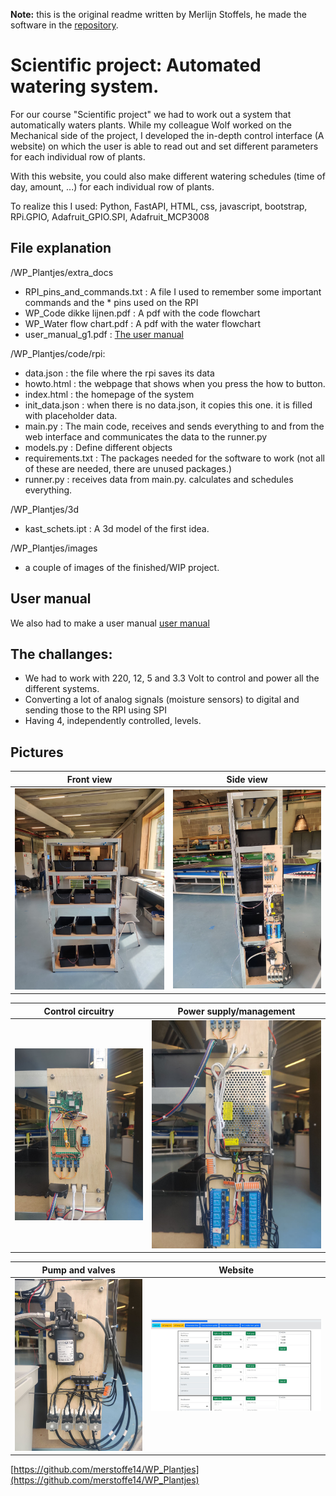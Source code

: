 **Note:** this is the original readme written by Merlijn Stoffels, he made the software in the [repository](https://github.com/merstoffe14/WP_Plantjes).
# Scientific project: Automated watering system.


For our course "Scientific project" we had to work out a system that automatically waters plants. While my colleague Wolf worked on the Mechanical side of the project, I developed the in-depth control interface (A website) on which the user is able to read out and set different parameters for each individual row of plants. 

With this website, you could also make different watering schedules (time of day, amount, ...) for each individual row of plants.

To realize this I used: Python, FastAPI, HTML, css, javascript, bootstrap, RPi.GPIO, Adafruit_GPIO.SPI, Adafruit_MCP3008

## File explanation

/WP_Plantjes/extra_docs
* RPI_pins_and_commands.txt : A file I used to remember some important commands and the * pins used on the RPI
* WP_Code dikke lijnen.pdf  : A pdf with the code flowchart
* WP_Water flow chart.pdf   : A pdf with the water flowchart
* user_manual_g1.pdf        : [The user manual](https://github.com/merstoffe14/WP_Plantjes/blob/main/extra_docs/user_manual_g1.pdf)


/WP_Plantjes/code/rpi:
* data.json        : the file where the rpi saves its data
* howto.html       : the webpage that shows when you press the how to button.
* index.html       : the homepage of the system
* init_data.json   : when there is no data.json, it copies this one. it is filled with placeholder data.
* main.py          : The main code, receives and sends everything to and from the web interface and communicates the data to the runner.py
* models.py        : Define different objects
* requirements.txt : The packages needed for the software to work (not all of these are needed, there are unused packages.)
* runner.py        : receives data from main.py. calculates and schedules everything. 

/WP_Plantjes/3d
* kast_schets.ipt  : A 3d model of the first idea.

/WP_Plantjes/images
* a couple of images of the finished/WIP project.

## User manual
We also had to make a user manual [user manual](https://github.com/merstoffe14/WP_Plantjes/blob/main/extra_docs/user_manual_g1.pdf)

## The challanges:

* We had to work with 220, 12, 5 and 3.3 Volt to control and power all the different systems.
* Converting a lot of analog signals (moisture sensors) to digital and sending those to the RPI using SPI
* Having 4, independently controlled, levels. 


## Pictures
Front view            |  Side view
:-------------------------:|:-------------------------:
![The front view](https://github.com/merstoffe14/WP_Plantjes/blob/main/images/frontview.jpg?raw=true)|![The side view](https://github.com/merstoffe14/WP_Plantjes/blob/main/images/SideView.jpg?raw=true)

Control circuitry            |  Power supply/management
:-------------------------:|:-------------------------:
![Control circuits](https://github.com/merstoffe14/WP_Plantjes/blob/main/images/control.jpg?raw=true)|![Power](https://github.com/merstoffe14/WP_Plantjes/blob/main/images/power.jpg?raw=true)

Pump and valves            |  Website
:-------------------------:|:-------------------------:
![Pump and valves](https://github.com/merstoffe14/WP_Plantjes/blob/main/images/pumpnvalves.jpg?raw=true)|![Website](https://github.com/merstoffe14/WP_Plantjes/blob/main/images/website.jpg?raw=true)



[https://github.com/merstoffe14/WP_Plantjes](https://github.com/merstoffe14/WP_Plantjes)


